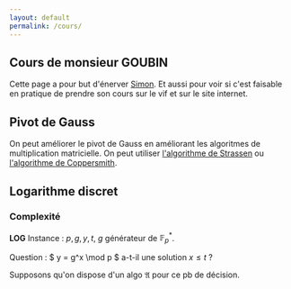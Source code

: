 ```yaml
---
layout: default
permalink: /cours/
---
```


## Cours de monsieur GOUBIN

Cette page a pour but d'énerver
[Simon](https://fr.linkedin.com/in/simon-masson-74837889). Et aussi pour voir si c'est
faisable en pratique de prendre son cours sur le vif et sur le site
internet.

## Pivot de Gauss

On peut améliorer le pivot de Gauss en améliorant les algoritmes de
multiplication matricielle. On peut utiliser [l'algorithme de
Strassen](https://fr.wikipedia.org/wiki/Algorithme_de_Strassen) ou
[l'algorithme de
Coppersmith](https://en.wikipedia.org/wiki/Coppersmith%E2%80%93Winograd_algorithm).

## Logarithme discret

### Complexité

**LOG** Instance : $p,g,y,t$, $g$ générateur de $\mathbb{F}_p^*$.

Question : $ y = g^x \mod p $ a-t-il une solution $x\leq t$ ?

Supposons qu'on dispose d'un algo $\mathfrak A$ pour ce pb de décision. 
